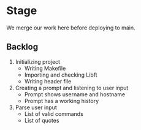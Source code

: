# Stage
We merge our work here before deploying to main.


## Backlog

1. Initializing project
    - Writing Makefile
    - Importing and checking Libft
    - Writing header file
2. Creating a prompt and listening to user input
    - Prompt shows username and hostname
    - Prompt has a working history
3. Parse user input
    - List of valid commands
    - List of quotes
